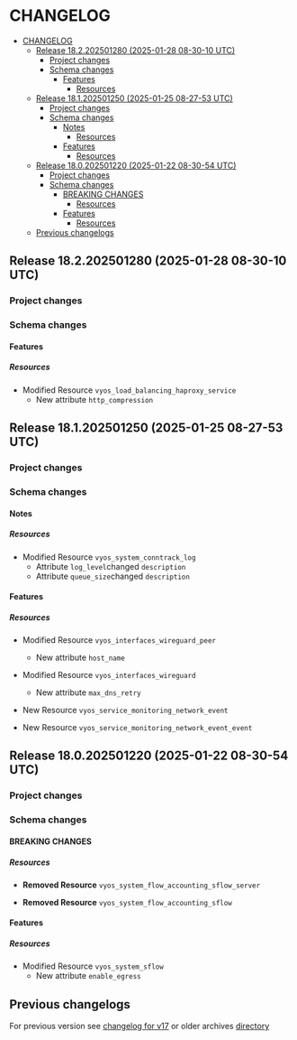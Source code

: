 
# CHANGELOG

<!--TOC-->

- [CHANGELOG](#changelog)
  - [Release 18.2.202501280 (2025-01-28 08-30-10 UTC)](#release-182202501280-2025-01-28-08-30-10-utc)
    - [Project changes](#project-changes)
    - [Schema changes](#schema-changes)
      - [Features](#features)
        - [Resources](#resources)
  - [Release 18.1.202501250 (2025-01-25 08-27-53 UTC)](#release-181202501250-2025-01-25-08-27-53-utc)
    - [Project changes](#project-changes-1)
    - [Schema changes](#schema-changes-1)
      - [Notes](#notes)
        - [Resources](#resources-1)
      - [Features](#features-1)
        - [Resources](#resources-2)
  - [Release 18.0.202501220 (2025-01-22 08-30-54 UTC)](#release-180202501220-2025-01-22-08-30-54-utc)
    - [Project changes](#project-changes-2)
    - [Schema changes](#schema-changes-2)
      - [BREAKING CHANGES](#breaking-changes)
        - [Resources](#resources-3)
      - [Features](#features-2)
        - [Resources](#resources-4)
  - [Previous changelogs](#previous-changelogs)

<!--TOC-->


## Release 18.2.202501280 (2025-01-28 08-30-10 UTC)
### Project changes

### Schema changes
#### Features

##### Resources
* Modified Resource `vyos_load_balancing_haproxy_service`
	* New attribute `http_compression`









## Release 18.1.202501250 (2025-01-25 08-27-53 UTC)
### Project changes

### Schema changes
#### Notes

##### Resources
* Modified Resource `vyos_system_conntrack_log`
	* Attribute `log_level`changed `description`
	* Attribute `queue_size`changed `description`





#### Features

##### Resources
* Modified Resource `vyos_interfaces_wireguard_peer`
	* New attribute `host_name`

* Modified Resource `vyos_interfaces_wireguard`
	* New attribute `max_dns_retry`

* New Resource `vyos_service_monitoring_network_event`

* New Resource `vyos_service_monitoring_network_event_event`









## Release 18.0.202501220 (2025-01-22 08-30-54 UTC)
### Project changes

### Schema changes
#### BREAKING CHANGES

##### Resources
* **Removed Resource** `vyos_system_flow_accounting_sflow_server`

* **Removed Resource** `vyos_system_flow_accounting_sflow`





#### Features

##### Resources
* Modified Resource `vyos_system_sflow`
	* New attribute `enable_egress`








## Previous changelogs
For previous version see [changelog for v17](data/changelogs/CHANGELOG-v17.md) or older archives [directory](data/changelogs/)

